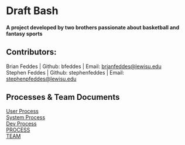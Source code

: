 # Draft Bash

#### A project developed by two brothers passionate about basketball and fantasy sports

## Contributors:

Brian Feddes | Github: bfeddes | Email: brianfeddes@lewisu.edu<br>
Stephen Feddes | Github: stephenfeddes | Email: stephenpfeddes@lewisu.edu

## Processes & Team Documents
[User Process](UserProcess.md)<br>
[System Process](SystemProcess.md)<br>
[Dev Process](DevProcess.md)<br>
[PROCESS](PROCESS.md)<br>
[TEAM](TEAM.md)